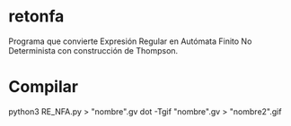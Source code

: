 # retonfa
Programa que convierte Expresión Regular en Autómata Finito No Determinista con construcción de Thompson.



# Compilar
python3 RE_NFA.py > "nombre".gv
dot -Tgif "nombre".gv > "nombre2".gif
